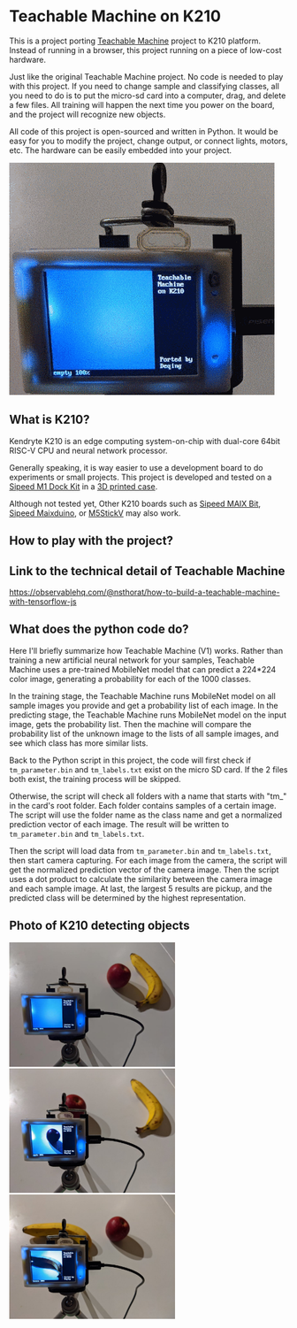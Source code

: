 # Teachable Machine on K210

This is a project porting [Teachable Machine](https://teachablemachine.withgoogle.com/) project to K210 platform. Instead of running in a browser, this project running on a piece of low-cost hardware.

Just like the original Teachable Machine project. No code is needed to play with this project. If you need to change sample and classifying classes, all you need to do is to put the micro-sd card into a computer, drag, and delete a few files. All training will happen the next time you power on the board, and the project will recognize new objects. 

All code of this project is open-sourced and written in Python. It would be easy for you to modify the project, change output, or connect lights, motors, etc. The hardware can be easily embedded into your project.

![Script running gif](https://raw.githubusercontent.com/DeqingSun/Teachable-Machine-on-K210/master/images/sample_loop.gif)


## What is K210?

Kendryte K210 is an edge computing system-on-chip with dual-core 64bit RISC-V CPU and neural network processor. 

Generally speaking, it is way easier to use a development board to do experiments or small projects. This project is developed and tested on a [Sipeed M1 Dock Kit](https://www.seeedstudio.com/Sipeed-M1-dock-suit-M1-dock-2-4-inch-LCD-OV2640-K210-Dev-Board-1st-RV64-AI-board-for-Edge-Computing.html) in a [3D printed case](https://www.thingiverse.com/thing:3377443).  

Although not tested yet, Other K210 boards such as [Sipeed MAIX Bit](https://www.seeedstudio.com/Sipeed-MAix-BiT-for-RISC-V-AI-IoT-1-p-2873.html), [Sipeed Maixduino](https://www.seeedstudio.com/Sipeed-Maixduino-for-RISC-V-AI-IoT-p-4046.html), or [M5StickV](https://m5stack.com/products/stickv) may also work.


## How to play with the project? 

## Link to the technical detail of Teachable Machine

<https://observablehq.com/@nsthorat/how-to-build-a-teachable-machine-with-tensorflow-js>

## What does the python code do?

Here I'll briefly summarize how Teachable Machine (V1) works. Rather than training a new artificial neural network for your samples, Teachable Machine uses a pre-trained MobileNet model that can predict a 224*224 color image, generating a probability for each of the 1000 classes.

In the training stage, the Teachable Machine runs MobileNet model on all sample images you provide and get a probability list of each image. In the predicting stage, the Teachable Machine runs MobileNet model on the input image, gets the probability list. Then the machine will compare the probability list of the unknown image to the lists of all sample images, and see which class has more similar lists. 

Back to the Python script in this project, the code will first check if ```tm_parameter.bin``` and ```tm_labels.txt``` exist on the micro SD card. If the 2 files both exist, the training process will be skipped. 

Otherwise, the script will check all folders with a name that starts with "tm_" in the card's root folder. Each folder contains samples of a certain image. The script will use the folder name as the class name and get a normalized prediction vector of each image. The result will be written to ```tm_parameter.bin``` and ```tm_labels.txt```.

Then the script will load data from ```tm_parameter.bin``` and ```tm_labels.txt```, then start camera capturing. For each image from the camera, the script will get the normalized prediction vector of the camera image. Then the script uses a dot product to calculate the similarity between the camera image and each sample image. At last, the largest 5 results are pickup, and the predicted class will be determined by the highest representation.  

## Photo of K210 detecting objects

<img src="https://raw.githubusercontent.com/DeqingSun/Teachable-Machine-on-K210/master/images/sample_empty.jpg"  width="300">
<img src="https://raw.githubusercontent.com/DeqingSun/Teachable-Machine-on-K210/master/images/sample_apple.jpg"  width="300">
<img src="https://raw.githubusercontent.com/DeqingSun/Teachable-Machine-on-K210/master/images/sample_banana.jpg"  width="300">
